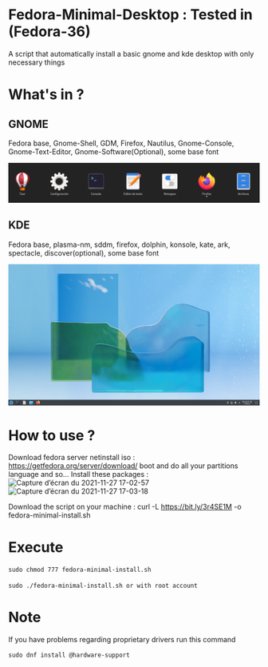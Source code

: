 # Fedora-Minimal-Desktop : Tested in (Fedora-36)
A script that automatically install a basic gnome and kde desktop with only necessary things

# What's in ?
## GNOME
Fedora base, Gnome-Shell, GDM, Firefox, Nautilus, Gnome-Console, Gnome-Text-Editor, Gnome-Software(Optional), some base font



![Gnome 42 Fedora 36](https://raw.githubusercontent.com/Dansito/Fedora-Minimal-Desktop/Fedora-36/assets/gnome42.png)


## KDE
Fedora base, plasma-nm, sddm, firefox, dolphin, konsole, kate, ark, spectacle, discover(optional), some base font


![Kde 5.24 Fedora 36](https://raw.githubusercontent.com/Dansito/Fedora-Minimal-Desktop/Fedora-36/assets/kde524.png)

# How to use ?
Download fedora server netinstall iso : https://getfedora.org/server/download/
boot and do all your partitions language and so...
Install these packages : 
![Capture d’écran du 2021-11-27 17-02-57](https://user-images.githubusercontent.com/52078885/143689539-ed02c38c-9532-4995-b228-ed0c787bf4b5.png)
![Capture d’écran du 2021-11-27 17-03-18](https://user-images.githubusercontent.com/52078885/143689540-50cff02c-a663-4754-9645-683f977a0526.png)

Download the script on your machine : curl -L https://bit.ly/3r4SE1M -o fedora-minimal-install.sh



# Execute
```
sudo chmod 777 fedora-minimal-install.sh

sudo ./fedora-minimal-install.sh or with root account

```

# Note
If you have problems regarding proprietary drivers run this command

```
sudo dnf install @hardware-support

```
